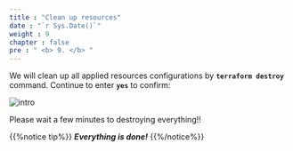```yaml
---
title : "Clean up resources"
date : "`r Sys.Date()`"
weight : 9
chapter : false
pre : " <b> 9. </b> "
---
```


We will clean up all applied resources configurations by **`terraform destroy`** command. Continue to enter **`yes`** to confirm:

![intro](/aws-fcj/ws2/images/3.validating/tf-destroy.png)

Please wait a few minutes to destroying everything!!

{{%notice tip%}}
***Everything is done!***
{{%/notice%}}
